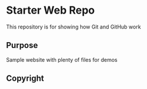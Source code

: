 # Starter Web Repo

This repository is for showing how Git and GitHub work

## Purpose

Sample website with plenty of files for demos

## Copyright
